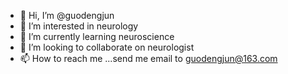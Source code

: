- 👋 Hi, I’m @guodengjun
- 👀 I’m interested in neurology
- 🌱 I’m currently learning neuroscience
- 💞️ I’m looking to collaborate on neurologist
- 📫 How to reach me ...send me email to guodengjun@163.com

<!---
guodengjun/guodengjun is a ✨ special ✨ repository because its `README.md` (this file) appears on your GitHub profile.
You can click the Preview link to take a look at your changes.
--->
